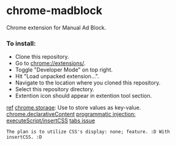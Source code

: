 # chrome-madblock
Chrome extension for Manual Ad Block.

### To install:
- Clone this repository.
- Go to [chrome://extensions/](chrome://extensions/).
- Toggle "Developer Mode" on top right.
- Hit "Load unpacked extension...".
- Navigate to the location where you cloned this repository.
- Select this repository directory.
- Extention icon should appear in extention tool section.

[ref](https://developer.chrome.com/extensions/getstarted)
[chrome.storage](https://developer.chrome.com/apps/storage): Use to store values as key-value.
[chrome.declarativeContent](https://developer.chrome.com/declarativeContent)
[programmatic injection: executeScript/insertCSS](https://developer.chrome.com/extensions/content_scripts#pi)
[tabs issue](https://stackoverflow.com/questions/37694611/chrome-tabs-executescript-tabs-are-not-defined?utm_medium=organic&utm_source=google_rich_qa&utm_campaign=google_rich_qa)

`The plan is to utilize CSS's display: none; feature. :D With insertCSS. :D`
